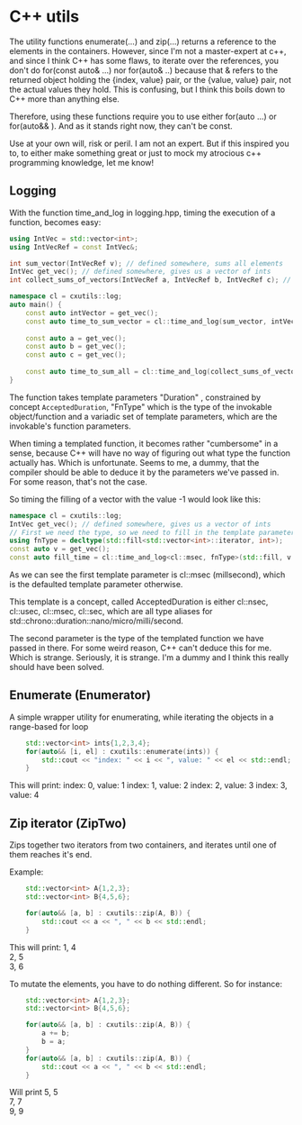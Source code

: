 # C++ utils

The utility functions enumerate(...) and zip(...) returns a reference to the elements in the containers.
However, since I'm not a master-expert at c++, and since I think C++ has some flaws, to iterate over the
references, you don't do for(const auto& ...) nor for(auto& ..) because that & refers to the returned
object holding the {index, value} pair, or the {value, value} pair, not the actual values they hold. 
This is confusing, but I think this boils down to C++ more than anything else. 

Therefore, using these functions require you to use either for(auto ...) or for(auto&& ). And as it stands
right now, they can't be const.

Use at your own will, risk or peril. I am not an expert. But if this inspired you to, to either make something great
or just to mock my atrocious c++ programming knowledge, let me know! 

## Logging
With the function time_and_log in logging.hpp, timing the execution of a function, becomes easy:
```cpp
using IntVec = std::vector<int>;
using IntVecRef = const IntVec&;

int sum_vector(IntVecRef v); // defined somewhere, sums all elements
IntVec get_vec(); // defined somewhere, gives us a vector of ints
int collect_sums_of_vectors(IntVecRef a, IntVecRef b, IntVecRef c); // defined some where. Sums all vectors

namespace cl = cxutils::log;
auto main() {
    const auto intVector = get_vec();
    const auto time_to_sum_vector = cl::time_and_log(sum_vector, intVector);
    
    const auto a = get_vec(); 
    const auto b = get_vec();
    const auto c = get_vec();
    
    const auto time_to_sum_all = cl::time_and_log(collect_sums_of_vectors, a, b, c);
}
```

The function takes template parameters "Duration" , constrained by concept ```AcceptedDuration```, "FnType" which
is the type of the invokable object/function and a variadic set of template parameters, which are the invokable's function
parameters.

When timing a templated function, it becomes rather "cumbersome" in a sense, because C++ will have no way
of figuring out what type the function actually has. Which is unfortunate. Seems to me, a dummy, that the compiler
should be able to deduce it by the parameters we've passed in. For some reason, that's not the case. 

So timing the filling of a vector with the value -1 would look like this:

```cpp
namespace cl = cxutils::log;
IntVec get_vec(); // defined somewhere, gives us a vector of ints
// First we need the type, so we need to fill in the template parameters
using fnType = decltype(std::fill<std::vector<int>::iterator, int>);
const auto v = get_vec();
const auto fill_time = cl::time_and_log<cl::msec, fnType>(std::fill, v.begin(), v.end(), -1);
```

As we can see the first template parameter is cl::msec (millsecond), which is the defaulted template parameter otherwise.

This template is a concept, called AcceptedDuration is either cl::nsec, cl::usec, cl::msec, cl::sec, which are
all type aliases for std::chrono::duration::nano/micro/milli/second.

The second parameter is the type of the templated function we have passed in there. For some weird reason, C++
can't deduce this for me. Which is strange. Seriously, it is strange. I'm a dummy and I think this really should
have been solved.

## Enumerate (Enumerator)

A simple wrapper utility for enumerating, while iterating the objects in a range-based for loop

```cpp
    std::vector<int> ints{1,2,3,4};
    for(auto&& [i, el] : cxutils::enumerate(ints)) {
        std::cout << "index: " << i << ", value: " << el << std::endl;
    }
```

This will print:
index: 0, value: 1
index: 1, value: 2
index: 2, value: 3
index: 3, value: 4

## Zip iterator (ZipTwo)

Zips together two iterators from two containers, and iterates until one of them reaches it's end.

Example:
```cpp
    std::vector<int> A{1,2,3};
    std::vector<int> B{4,5,6};

    for(auto&& [a, b] : cxutils::zip(A, B)) {
        std::cout << a << ", " << b << std::endl;
    }
```

This will print:
1, 4<br>
2, 5<br>
3, 6<br>

To mutate the elements, you have to do nothing different. So for instance:

```cpp
    std::vector<int> A{1,2,3};
    std::vector<int> B{4,5,6};

    for(auto&& [a, b] : cxutils::zip(A, B)) {
        a += b;
        b = a;
    }
    for(auto&& [a, b] : cxutils::zip(A, B)) {
        std::cout << a << ", " << b << std::endl;
    }
```

Will print 
5, 5<br>
7, 7<br>
9, 9<br>